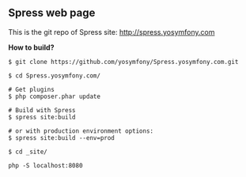 ## Spress web page

This is the git repo of Spress site: <http://spress.yosymfony.com>

**How to build?**
```
$ git clone https://github.com/yosymfony/Spress.yosymfony.com.git

$ cd Spress.yosymfony.com/

# Get plugins
$ php composer.phar update

# Build with Spress
$ spress site:build

# or with production environment options:
$ spress site:build --env=prod

$ cd _site/

php -S localhost:8080

```
